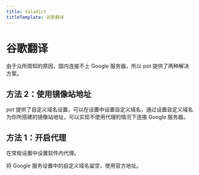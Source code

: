 ```yaml
---
title: Saladict
titleTemplate: 谷歌翻译
---
```


# 谷歌翻译

由于众所周知的原因，国内连接不上 Google 服务器，所以 pot 提供了两种解决方案。

## 方法 2：使用镜像站地址

pot 提供了自定义域名设置，可以在设置中设置自定义域名，通过设置自定义域名为你所搭建的镜像站地址，可以实现不使用代理的情况下连接 Google 服务器。

## 方法 1：开启代理

在常规设置中设置软件内代理。

将 Google 服务设置中的自定义域名留空，使用官方地址。
